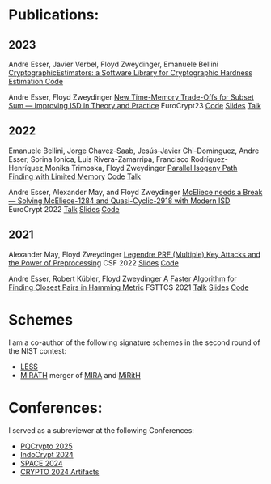 # Publications:

## 2023
Andre Esser, Javier Verbel, Floyd Zweydinger, Emanuele Bellini
[CryptographicEstimators: a Software Library for Cryptographic Hardness Estimation ](https://eprint.iacr.org/2023/589) [Code](https://github.com/Crypto-TII/CryptographicEstimators)

Andre Esser, Floyd Zweydinger
[New Time-Memory Trade-Offs for Subset Sum — Improving ISD in Theory and Practice](https://eprint.iacr.org/2022/1329) EuroCrypt23 [Code](https://github.com/FloydZ/decoding) [Slides](https://informatik.rub.de/wp-content/uploads/2023/05/talk.pdf) [Talk](https://www.youtube.com/watch?v=L01SOhpSvlA)

## 2022

Emanuele Bellini, Jorge Chavez-Saab, Jesús-Javier Chi-Domínguez, Andre Esser, Sorina Ionica, Luis Rivera-Zamarripa, Francisco Rodríguez-Henríquez,Monika Trimoska, Floyd Zweydinger
[Parallel Isogeny Path Finding with Limited Memory](https://eprint.iacr.org/2022/1464) [Code](https://github.com/TheSIPFDTeam/SIPFD) [Talk](https://www.youtube.com/watch?v=0ycz9MQquZw&list=PL1aGzrAyzO_D-3uKJAxo_080dCLf2NZle&index=10)

Andre Esser, Alexander May, and Floyd Zweydinger
[McEliece needs a Break — Solving McEliece-1284 and Quasi-Cyclic-2918 with Modern ISD](https://eprint.iacr.org/2021/1634) EuroCrypt 2022 [Talk](https://www.youtube.com/watch?v=nkRpkf4efuE) [Slides](https://informatik.rub.de/wp-content/uploads/2022/10/Slides.pdf) [Code](https://github.com/FloydZ/decoding)

## 2021
Alexander May, Floyd Zweydinger
[Legendre PRF (Multiple) Key Attacks and the Power of Preprocessing](https://eprint.iacr.org/2021/645) CSF 2022 [Slides](https://informatik.rub.de/wp-content/uploads/2022/10/Slides-1.pdf) [Code](https://github.com/FloydZ/prep-legendre)

Andre Esser, Robert Kübler, Floyd Zweydinger
[A Faster Algorithm for Finding Closest Pairs in Hamming Metric](https://arxiv.org/abs/2102.02597) FSTTCS 2021 [Talk](https://www.youtube.com/watch?v=yit-XdpXw04) [Slides](https://informatik.rub.de/wp-content/uploads/2022/10/Slides-2.pdf) [Code](https://github.com/FloydZ/NNAlgorithm)


# Schemes

I am a co-author of the following signature schemes in the second round 
of the NIST contest:
- [LESS](https://github.com/less-sig/LESS)
- [MIRATH](https://pqc-mirath.org/) merger of [MIRA](https://pqc-mira.org/) and [MiRitH](https://pqc-mirith.org/)

# Conferences:

I served as a subreviewer at the following Conferences:
- [PQCrypto 2025](https://pqcrypto2025.iis.sinica.edu.tw/)
- [IndoCrypt 2024](https://setsindia.in/indocrypt2024/indocrypt)
- [SPACE 2024](https://space2024.cse.iitk.ac.in/)
- [CRYPTO 2024 Artifacts](https://crypto.iacr.org/2024/callforartifacts.php)

